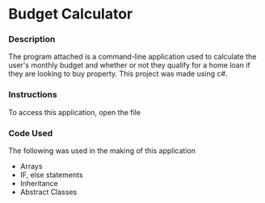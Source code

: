 # Budget Calculator
### Description

The program attached is a command-line application used to calculate the user's monthly budget 
and whether or not they qualify for a home loan if they are looking to buy property. 
This project was made using c#.

### Instructions

To access this application, open the file

### Code Used
The following was used in the making of this application
* Arrays
* IF, else statements
* Inheritance
* Abstract Classes

